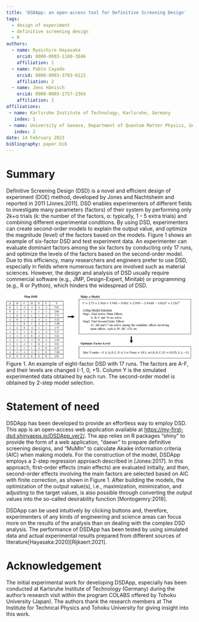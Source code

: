 ```yaml
---
title: 'DSDApp: an open-access tool for Definitive Screening Design'
tags:
  - design of experiment
  - definitive screening design
  - R
authors:
  - name: Ryoichiro Hayasaka
    orcid: 0000-0003-1160-3846
    affiliation: 1
  - name: Pablo Cayado
    orcid: 0000-0003-3703-6122
    affiliation: 2
  - name: Jens Hänisch
    orcid: 0000-0003-2757-236X
    affiliation: 1
affiliations:
 - name: Karlsruhe Institute of Technology, Karlsruhe, Germany
   index: 1
 - name: University of Geneva, Department of Quantum Matter Physics, Geneva, Switzerland
   index: 2
date: 14 February 2023
bibliography: paper.bib
---
```



# Summary
Definitive Screening Design (DSD) is a novel and efficient design of experiment (DOE) method, developed by Jones and Nachtsheim and reported in 2011 [Jones:2011]. DSD enables experimenters of different fields to investigate many parameters (factors) of their system by performing only 2k+α trials (k: the number of the factors, α: typically, 1 – 5 extra trials) and combining different experimental conditions. By using DSD, experimenters can create second-order models to explain the output value, and optimize the magnitude (level) of the factors based on the models. Figure 1 shows an example of six-factor DSD and test experiment data. An experimenter can evaluate dominant factors among the six factors by conducting only 17 runs, and optimize the levels of the factors based on the second-order model. Due to this efficiency, many researchers and engineers prefer to use DSD, especially in fields where numerous factors are involved such as material sciences. However, the design and analysis of DSD usually require commercial software (e.g., JMP, Design-Expert, Minitab) or programming (e.g., R or Python), which hinders the widespread of DSD.

![Figure1](image/fig1.png)
Figure 1. An example of eight-factor DSD with 17 runs. The factors are A-F, and their levels are changed (-1, 0, +1). Column Y is the simulated experimented data obtained by each run. The second-order model is obtained by 2-step model selection.


# Statement of need
DSDApp has been developed to provide an effortless way to employ DSD. This app is an open-access web application available at https://my-first-dsd.shinyapps.io/DSDApp_ver2/. The app relies on R packages “shiny” to provide the form of a web application, “daewr” to prepare definitive screening designs, and “MuMIn” to calculate Akaike information criteria (AIC) when making models. 
For the construction of the model, DSDApp employs a 2-step regression approach described in [Jones:2017]. In this approach, first-order effects (main effects) are evaluated initially, and then, second-order effects involving the main factors are selected based on AIC with finite correction, as shown in Figure 1. After building the models, the optimization of the output value(s), i.e., maximization, minimization, and adjusting to the target values, is also possible through converting the output values into the so-called desirability function [Montogemry:2019].

DSDApp can be used intuitively by clicking buttons and, therefore, experimenters of any kinds of engineering and science areas can focus more on the results of the analysis than on dealing with the complex DSD analysis. The performance of DSDApp has been tested by using simulated data and actual experimental results prepared from different sources of literature[Hayasaka:2020][Rijkaert:2021].


# Acknowledgement
The initial experimental work for developing DSDApp, especially has been conducted at Karlsruhe Institute of Technology (Germany) during the author’s research visit within the program COLABS offered by Tohoku University (Japan). The authors thank the research members at The Institute for Technical Physics and Tohoku University for giving insight into this work.